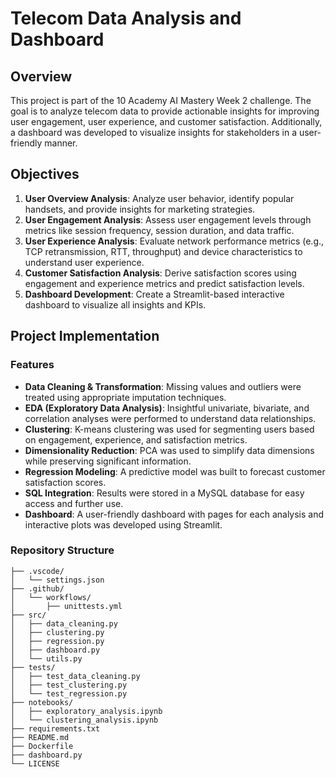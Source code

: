 # Telecom Data Analysis and Dashboard

## Overview
This project is part of the 10 Academy AI Mastery Week 2 challenge. The goal is to analyze telecom data to provide actionable insights for improving user engagement, user experience, and customer satisfaction. Additionally, a dashboard was developed to visualize insights for stakeholders in a user-friendly manner.

## Objectives
1. **User Overview Analysis**: Analyze user behavior, identify popular handsets, and provide insights for marketing strategies.
2. **User Engagement Analysis**: Assess user engagement levels through metrics like session frequency, session duration, and data traffic.
3. **User Experience Analysis**: Evaluate network performance metrics (e.g., TCP retransmission, RTT, throughput) and device characteristics to understand user experience.
4. **Customer Satisfaction Analysis**: Derive satisfaction scores using engagement and experience metrics and predict satisfaction levels.
5. **Dashboard Development**: Create a Streamlit-based interactive dashboard to visualize all insights and KPIs.

## Project Implementation
### Features
- **Data Cleaning & Transformation**: Missing values and outliers were treated using appropriate imputation techniques.
- **EDA (Exploratory Data Analysis)**: Insightful univariate, bivariate, and correlation analyses were performed to understand data relationships.
- **Clustering**: K-means clustering was used for segmenting users based on engagement, experience, and satisfaction metrics.
- **Dimensionality Reduction**: PCA was used to simplify data dimensions while preserving significant information.
- **Regression Modeling**: A predictive model was built to forecast customer satisfaction scores.
- **SQL Integration**: Results were stored in a MySQL database for easy access and further use.
- **Dashboard**: A user-friendly dashboard with pages for each analysis and interactive plots was developed using Streamlit.

### Repository Structure
```plaintext
├── .vscode/
│   └── settings.json
├── .github/
│   └── workflows/
│       ├── unittests.yml
├── src/
│   ├── data_cleaning.py
│   ├── clustering.py
│   ├── regression.py
│   ├── dashboard.py
│   └── utils.py
├── tests/
│   ├── test_data_cleaning.py
│   ├── test_clustering.py
│   └── test_regression.py
├── notebooks/
│   ├── exploratory_analysis.ipynb
│   └── clustering_analysis.ipynb
├── requirements.txt
├── README.md
├── Dockerfile
├── dashboard.py
└── LICENSE
